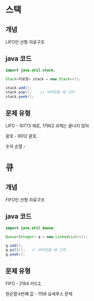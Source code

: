 # 스택



## 개념

LIFO인 선형 자료구조



## java 코드

```java
import java.util.stack;

Stack<자료형> stack = new Stack<>();

stack.add();
stack.pop();	// 비어있을 때 고려
stack.peek();
```



## 문제 유형

LIFO - 10773 제로, 17952 과제는 끝나지 않아

괄호 - 9012 괄호, 

숫자 순열 -





# 큐



## 개념

FIFO인 선형 자료구조



## java 코드

```java
import java.util.Queue;

Queue<Integer> q = new LinkedList<>();

q.add();
q.poll();	// 비어있을 때 고려
q.peek();
```



## 문제 유형

FIFO - 2164 카드2, 

원순열 k번째 값 - 1158 요세푸스 문제 